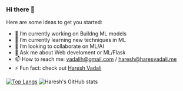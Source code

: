 ### Hi there 👋

<!--
**haresh121/haresh121** is a ✨ _special_ ✨ repository because its `README.md` (this file) appears on your GitHub profile.
-->
Here are some ideas to get you started:

- 🔭 I’m currently working on Buildng ML models
- 🌱 I’m currently learning new techniques in ML
- 👯 I’m looking to collaborate on ML/AI
- 💬 Ask me about Web develoment or ML/Flask
- 📫 How to reach me: vadalih@gmail.com / haresh@haresvadali.me
- ⚡ Fun fact: check out [Haresh Vadali](https://portfolio.hareshvadali.me)

<!-- - 🤔 I’m looking for help with ... -->
<!-- 😄 Pronouns: ... -->
[![Top Langs](https://github-readme-stats.vercel.app/api/top-langs/?username=haresh121&langs_count=4)](https://github.com/anuraghazra/github-readme-stats)
![Haresh's GitHub stats](https://github-readme-stats.vercel.app/api?username=haresh121&show_icons=true&theme=radical)


